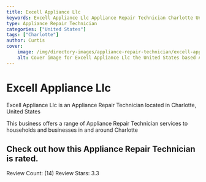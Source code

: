 ```yaml
---
title: Excell Appliance Llc
keywords: Excell Appliance Llc Appliance Repair Technician Charlotte United States 
type: Appliance Repair Technician 
categories: ["United States"]
tags: ["Charlotte"]
author: Curtis
cover:
    image: /img/directory-images/appliance-repair-technician/excell-appliance-llc.webp
    alt: Cover image for Excell Appliance Llc the United States based Appliance Repair Technician servicing Charlotte 
---
```


# Excell Appliance Llc
Excell Appliance Llc is an Appliance Repair Technician located in Charlotte, United States

This business offers a range of Appliance Repair Technician services to households and businesses in and around Charlotte

## Check out how this Appliance Repair Technician is rated.
Review Count: (14)
Review Stars: 3.3
